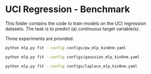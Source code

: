 # UCI Regression - Benchmark

This folder contains the code to train models on the UCI regression datasets. The task is to predict (a) continuous target variable(s).

Three experiments are provided:

```bash
python mlp.py fit --config configs/pw_mlp_kin8nm.yaml
```

```bash
python mlp.py fit --config configs/gaussian_mlp_kin8nm.yaml
```

```bash
python mlp.py fit --config configs/laplace_mlp_kin8nm.yaml
```
